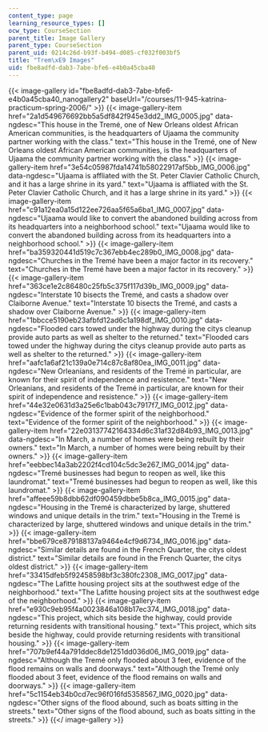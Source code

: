 ```yaml
---
content_type: page
learning_resource_types: []
ocw_type: CourseSection
parent_title: Image Gallery
parent_type: CourseSection
parent_uid: 0214c26d-b93f-b494-d085-cf032f003bf5
title: "Trem\xE9 Images"
uid: fbe8adfd-dab3-7abe-bfe6-e4b0a45cba40
---
```


{{< image-gallery id="fbe8adfd-dab3-7abe-bfe6-e4b0a45cba40_nanogallery2" baseUrl="/courses/11-945-katrina-practicum-spring-2006/" >}}
{{< image-gallery-item href="2a1d549676692bb5a5df842f945e3dd2_IMG_0005.jpg" data-ngdesc="This house in the Tremé, one of New Orleans oldest African American communities, is the headquarters of Ujaama the community partner working with the class." text="This house in the Tremé, one of New Orleans oldest African American communities, is the headquarters of Ujaama the community partner working with the class." >}}
{{< image-gallery-item href="3e54c05987fda14741b58022917af5bb_IMG_0006.jpg" data-ngdesc="Ujaama is affliated with the St. Peter Clavier Catholic Church, and it has a large shrine in its yard." text="Ujaama is affliated with the St. Peter Clavier Catholic Church, and it has a large shrine in its yard." >}}
{{< image-gallery-item href="c91a12ea0a15d122ee726aa5f65a6ba1_IMG_0007.jpg" data-ngdesc="Ujaama would like to convert the abandoned building across from its headquarters into a neighborhood school." text="Ujaama would like to convert the abandoned building across from its headquarters into a neighborhood school." >}}
{{< image-gallery-item href="ba359320441d519c7c367ebb4ec289b0_IMG_0008.jpg" data-ngdesc="Churches in the Tremé have been a major factor in its recovery." text="Churches in the Tremé have been a major factor in its recovery." >}}
{{< image-gallery-item href="363ce1e2c86480c25fb5c375f117d39b_IMG_0009.jpg" data-ngdesc="Interstate 10 bisects the Tremé, and casts a shadow over Claiborne Avenue." text="Interstate 10 bisects the Tremé, and casts a shadow over Claiborne Avenue." >}}
{{< image-gallery-item href="1bbcce5190eb23afbfd12ad6c1a198df_IMG_0010.jpg" data-ngdesc="Flooded cars towed under the highway during the citys cleanup provide auto parts as well as shelter to the returned." text="Flooded cars towed under the highway during the citys cleanup provide auto parts as well as shelter to the returned." >}}
{{< image-gallery-item href="aafc1a6af21c139a0e714c87c8af80ea_IMG_0011.jpg" data-ngdesc="New Orleanians, and residents of the Tremé in particular, are known for their spirit of independence and resistence." text="New Orleanians, and residents of the Tremé in particular, are known for their spirit of independence and resistence." >}}
{{< image-gallery-item href="44e32e0631d3a25e6c1bab043c7917f7_IMG_0012.jpg" data-ngdesc="Evidence of the former spirit of the neighborhood." text="Evidence of the former spirit of the neighborhood." >}}
{{< image-gallery-item href="22e03137742164334d6c31af32d84b93_IMG_0013.jpg" data-ngdesc="In March, a number of homes were being rebuilt by their owners." text="In March, a number of homes were being rebuilt by their owners." >}}
{{< image-gallery-item href="eebbec14a3ab2202f4cd104c5dc3e267_IMG_0014.jpg" data-ngdesc="Tremé businesses had begun to reopen as well, like this laundromat." text="Tremé businesses had begun to reopen as well, like this laundromat." >}}
{{< image-gallery-item href="affeee59b8dbb62df090459dbbe5b8ca_IMG_0015.jpg" data-ngdesc="Housing in the Tremé is characterized by large, shuttered windows and unique details in the trim." text="Housing in the Tremé is characterized by large, shuttered windows and unique details in the trim." >}}
{{< image-gallery-item href="bbe679ce879188137a9464e4cf9d6734_IMG_0016.jpg" data-ngdesc="Similar details are found in the French Quarter, the citys oldest district." text="Similar details are found in the French Quarter, the citys oldest district." >}}
{{< image-gallery-item href="33415dfeb5f92458598bf3c380fc2308_IMG_0017.jpg" data-ngdesc="The Lafitte housing project sits at the southwest edge of the neighborhood." text="The Lafitte housing project sits at the southwest edge of the neighborhood." >}}
{{< image-gallery-item href="e930c9eb95f4a0023846a108b17ec374_IMG_0018.jpg" data-ngdesc="This project, which sits beside the highway, could provide returning residents with transitional housing." text="This project, which sits beside the highway, could provide returning residents with transitional housing." >}}
{{< image-gallery-item href="707b9ef44a791ddec8de1251dd036d06_IMG_0019.jpg" data-ngdesc="Although the Tremé only flooded about 3 feet, evidence of the flood remains on walls and doorways." text="Although the Tremé only flooded about 3 feet, evidence of the flood remains on walls and doorways." >}}
{{< image-gallery-item href="5c1154eb34b0cd7ec96f016fd5358567_IMG_0020.jpg" data-ngdesc="Other signs of the flood abound, such as boats sitting in the streets." text="Other signs of the flood abound, such as boats sitting in the streets." >}}
{{</ image-gallery >}}